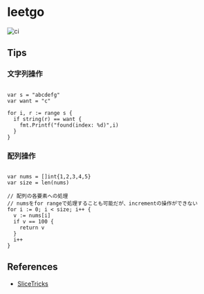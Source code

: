 # leetgo

![ci](https://github.com/nemotoy/leetgo/workflows/ci/badge.svg)

## Tips

### 文字列操作

```golang

var s = "abcdefg"
var want = "c"

for i, r := range s {
  if string(r) == want {
    fmt.Printf("found(index: %d)",i)
  }
}

```

### 配列操作

```golang

var nums = []int{1,2,3,4,5}
var size = len(nums)

// 配列の各要素への処理
// numsをfor rangeで処理することも可能だが、incrementの操作ができない
for i := 0; i < size; i++ {
  v := nums[i]
  if v == 100 {
    return v
  }
  i++
}

```

## References

- [SliceTricks](https://github.com/golang/go/wiki/SliceTricks)

